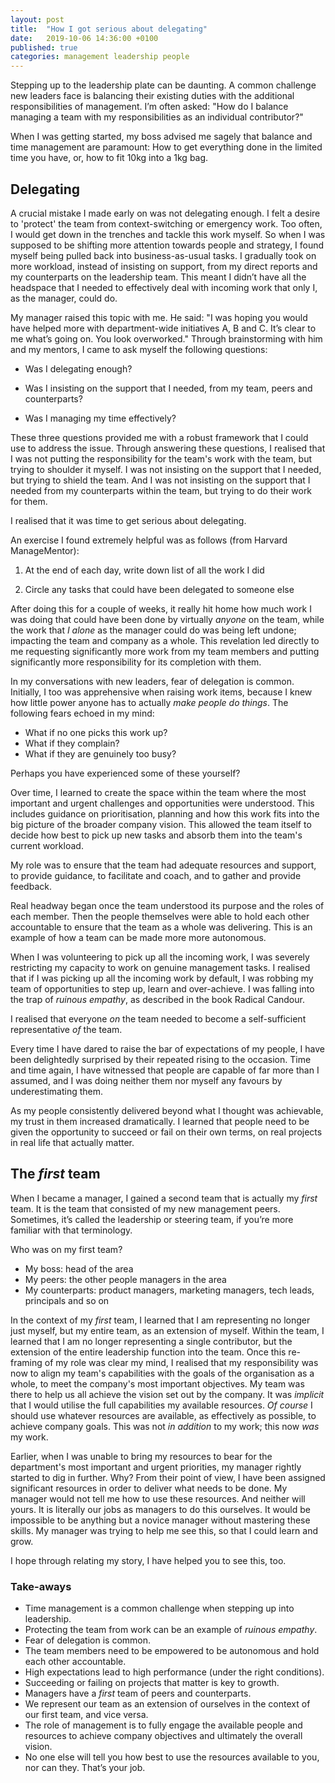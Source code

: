 ```yaml
---
layout: post
title:  "How I got serious about delegating"
date:   2019-10-06 14:36:00 +0100
published: true
categories: management leadership people
---
```


Stepping up to the leadership plate can be daunting. A common challenge new leaders face is balancing their existing duties with the additional responsibilities of management. I’m often asked: "How do I balance managing a team with my responsibilities as an individual contributor?"

When I was getting started, my boss advised me sagely that balance and time management are paramount: How to get everything done in the  limited time you have, or, how to fit 10kg into a 1kg bag.

## Delegating

A crucial mistake I made early on was not delegating enough. I felt a desire to 'protect' the team from context-switching or emergency work. Too often, I would get down in the trenches and tackle this work myself. So when I was supposed to be shifting more attention towards people and strategy, I found myself being pulled back into business-as-usual tasks. I gradually took on more workload, instead of insisting on support, from my direct reports and my counterparts on the leadership team. This meant I didn’t have all the headspace that I needed to effectively deal with incoming work that only I, as the manager, could do.

My manager raised this topic with me. He said: "I was hoping you would have helped more with department-wide initiatives A, B and C. It’s clear to me what’s going on. You look overworked." Through brainstorming with him and my mentors, I came to ask myself the following questions:

- Was I delegating enough?

- Was I insisting on the support that I needed, from my team, peers and counterparts?

- Was I managing my time effectively?

These three questions provided me with a robust framework that I could use to address the issue. Through answering these questions, I realised that I was not putting the responsibility for the team's work with the team, but trying to shoulder it myself. I was not insisting on the support that I needed, but trying to shield the team. And I was not insisting on the support that I needed from my counterparts within the team, but trying to do their work for them. 

I realised that it was time to get serious about delegating.

An exercise I found extremely helpful was as follows (from Harvard ManageMentor):

1. At the end of each day, write down list of all the work I did

2. Circle any tasks that could have been delegated to someone else

After doing this for a couple of weeks, it really hit home how much work I was doing that could have been done by virtually *anyone* on the team, while the work that *I alone* as the manager could do was being left undone; impacting the team and company as a whole. This revelation led directly to me requesting significantly more work from my team members and putting significantly more responsibility for its completion with them.

In my conversations with new leaders, fear of delegation is common. Initially, I too was apprehensive when raising work items, because I knew how little power anyone has to actually *make people do things*. The following fears echoed in my mind: 

* What if no one picks this work up?
* What if they complain?
* What if they are genuinely too busy?

Perhaps you have experienced some of these yourself?

Over time, I learned to create the space within the team where the most important and urgent challenges and opportunities were understood. This includes guidance on prioritisation, planning and how this work fits into the big picture of the broader company vision. This allowed the team itself to decide how best to pick up new tasks and absorb them into the team's current workload.

My role was to ensure that the team had adequate resources and support, to provide guidance, to facilitate and coach, and to gather and provide feedback.

Real headway began once the team understood its purpose and the roles of each member. Then the people themselves were able to hold each other accountable to ensure that the team as a whole was delivering. This is an example of how a team can be made more more autonomous.

When I was volunteering to pick up all the incoming work, I was severely restricting my capacity to work on genuine management tasks. I realised that if I was picking up all the incoming work by default, I was robbing my team of opportunities to step up, learn and over-achieve. I was falling into the trap of *ruinous empathy*, as described in the book Radical Candour.

I realised that everyone *on* the team needed to become a self-sufficient representative *of* the team.

Every time I have dared to raise the bar of expectations of my people, I have been delightedly surprised by their repeated rising to the occasion. Time and time again, I have witnessed that people are capable of far more than I assumed, and I was doing neither them nor myself any favours by underestimating them.

As my people consistently delivered beyond what I thought was achievable, my trust in them increased dramatically. I learned that people need to be given the opportunity to succeed or fail on their own terms, on real projects in real life that actually matter.

## The *first* team

When I became a manager, I gained a second team that is actually my *first* team. It is the team that consisted of my new management peers. Sometimes, it’s called the leadership or steering team, if you’re more familiar with that terminology.

Who was on my first team?

* My boss: head of the area
* My peers: the other people managers in the area
* My counterparts: product managers, marketing managers, tech leads, principals and so on

In the context of my *first* team, I learned that I am representing no longer just myself, but my entire team, as an extension of myself. Within the team, I learned that I am no longer representing a single contributor, but the extension of the entire leadership function into the team. Once this re-framing of my role was clear my mind, I realised that my responsibility was now to align my team's capabilities with the goals of the organisation as a whole, to meet the company's most important objectives. My team was there to help us all achieve the vision set out by the company. It was *implicit* that I would utilise the full capabilities my available resources. *Of course* I should use whatever resources are available, as effectively as possible, to achieve company goals. This was not *in addition* to my work; this now *was* my work.

Earlier, when I was unable to bring my resources to bear for the department's most important and urgent priorities, my manager rightly started to dig in further. Why? From their point of view, I have been assigned significant resources in order to deliver what needs to be done. My manager would not tell me how to use these resources. And neither will yours. It is literally our jobs as managers to do this ourselves. It would be impossible to be anything but a novice manager without mastering these skills. My manager was trying to help me see this, so that I could learn and grow.

I hope through relating my story, I have helped you to see this, too.

### Take-aways

* Time management is a common challenge when stepping up into leadership.
* Protecting the team from work can be an example of *ruinous empathy*.
* Fear of delegation is common.
* The team members need to be empowered to be autonomous and hold each other accountable.
* High expectations lead to high performance (under the right conditions).
* Succeeding or failing on projects that matter is key to growth.
* Managers have a *first* team of peers and counterparts.
* We represent our team as an extension of ourselves in the context of our first team, and vice versa.
* The role of management is to fully engage the available people and resources to achieve company objectives and ultimately the overall vision.
* No one else will tell you how best to use the resources available to you, nor can they. That’s your job.